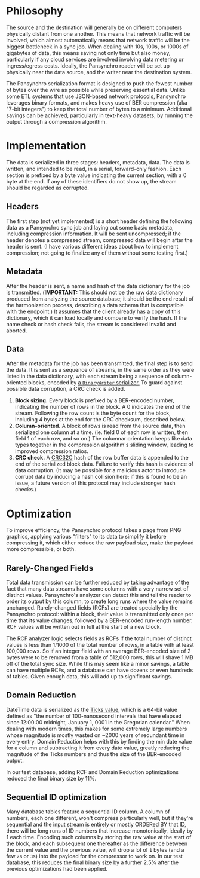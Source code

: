 # Philosophy

The source and the destination will generally be on different computers physically distant from one another.  This means that network traffic will be involved, which almost automatically means that network traffic will be the biggest bottleneck in a sync job.  When dealing with 10s, 100s, or 1000s of gigabytes of data, this means saving not only time but also money, particularly if any cloud services are involved involving data metering or ingress/egress costs.  Ideally, the Pansynchro reader will be set up physically near the data source, and the writer near the destination system.

The Pansynchro serialization format is designed to push the fewest number of bytes over the wire as possible while preserving essential data.  Unlike some ETL systems that use JSON-based network protocols, Pansynchro leverages binary formats, and makes heavy use of BER compression (aka "7-bit integers") to keep the total number of bytes to a minimum.  Additional savings can be achieved, particularly in text-heavy datasets, by running the output through a compression algorithm.

# Implementation

The data is serialized in three stages: headers, metadata, data.  The data is written, and intended to be read, in a serial, forward-only fashion.  Each section is prefixed by a byte value indicating the current section, with a 0 byte at the end.  If any of these identifiers do not show up, the stream should be regarded as corrupted.

## Headers

The first step (not yet implemented) is a short header defining the following data as a Pansynchro sync job and laying out some basic metadata, including compression information.  It will be sent uncompressed; if the header denotes a compressed stream, compressed data will begin after the header is sent.  (I have various different ideas about how to implement compression; not going to finalize any of them without some testing first.)

## Metadata

After the header is sent, a name and hash of the data dictionary for the job is transmitted.  (**IMPORTANT:** This should not be the raw data dictionary produced from analyzing the source database; it should be the end result of the harmonization process, describing a data schema that is compatible with the endpoint.)  It assumes that the client already has a copy of this dictionary, which it can load locally and compare to verify the hash.  If the name check or hash check fails, the stream is considered invalid and aborted.

## Data

After the metadata for the job has been transmitted, the final step is to send the data.  It is sent as a sequence of streams, in the same order as they were listed in the data dictionary, with each stream being a sequence of column-oriented blocks, encoded by [a `BinaryWriter` serializer.](https://docs.microsoft.com/en-us/dotnet/api/system.io.binarywriter?view=net-5.0)  To guard against possible data corruption, a CRC check is added.

1) **Block sizing.**  Every block is prefixed by a BER-encoded number, indicating the number of rows in the block.  A 0 indicates the end of the stream.  Following the row count is the byte count for the block, including 4 bytes at the end for the CRC checksum, described below.
2) **Column-oriented.**  A block of rows is read from the source data, then serialized one column at a time.  (ie. field 0 of each row is written, then field 1 of each row, and so on.)  The columnar orientation keeps like data types together in the compression algorithm's sliding window, leading to improved compression ratios.
3) **CRC check.**  A [CRC32C](https://en.wikipedia.org/wiki/Cyclic_redundancy_check#Standards_and_common_use) hash of the row buffer data is appended to the end of the serialized block data.  Failure to verify this hash is evidence of data corruption.  (It may be possible for a malicious actor to introduce corrupt data by inducing a hash collision here; if this is found to be an issue, a future version of this protocol may include stronger hash checks.)

# Optimization

To improve efficiency, the Pansynchro protocol takes a page from PNG graphics, applying various "filters" to its data to simplify it before compressing it, which either reduce the raw payload size, make the payload more compressible, or both.

## Rarely-Changed Fields

Total data transmission can be further reduced by taking advantage of the fact that many data streams have some columns with a very narrow set of distinct values.  Pansynchro's analyzer can detect this and tell the reader to order its output by this column, to create long runs where the value remains unchanged.  Rarely-changed fields (RCFs) are treated specially by the Pansynchro protocol: within a block, their value is transmitted only once per time that its value changes, followed by a BER-encoded run-length number.  RCF values will be written out in full at the start of a new block.

The RCF analyzer logic selects fields as RCFs if the total number of distinct values is less than 1/1000 of the total number of rows, in a table with at least 100,000 rows.  So if an integer field with an average BER-encoded size of 2 bytes were to be removed from a table of 512,000 rows, this will shave 1 MB off of the total sync size.  While this may seem like a minor savings, a table can have multiple RCFs, and a database can have dozens or even hundreds of tables.  Given enough data, this will add up to significant savings.

## Domain Reduction

DateTime data is serialized as the [Ticks value](https://docs.microsoft.com/en-us/dotnet/api/system.datetime.ticks?view=net-6.0#remarks), which is a 64-bit value defined as "the number of 100-nanosecond intervals that have elapsed since 12:00:00 midnight, January 1, 0001 in the Gregorian calendar."  When dealing with modern times, this makes for some extremely large numbers whose magnitude is mostly wasted on ~2000 years of redundant time in every entry.  Domain Reduction helps with this by finding the min date value for a column and subtracting it from every date value, greatly reducing the magnitude of the Ticks numbers and thus the size of the BER-encoded output.

In our test database, adding RCF and Domain Reduction optimizations reduced the final binary size by 11%.

## Sequential ID optimization

Many database tables feature a sequential ID column.  A column of numbers, each one different, won't compress particularly well, but if they're sequential and the input stream is entirely or mostly ORDERed BY that ID, there will be long runs of ID numbers that increase monotonically, ideally by 1 each time.  Encoding such columns by storing the raw value at the start of the block, and each subsequent one thereafter as the difference between the current value and the previous value, will drop a lot of `1` bytes (and a few `2`s or `3`s) into the payload for the compressor to work on.  In our test database, this reduces the final binary size by a further 2.5% after the previous optimizations had been applied.

